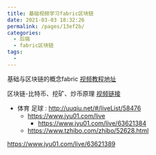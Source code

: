 ```yaml
---
title: 基础视频学习fabric区块链
date: 2021-03-03 18:32:26
permalink: /pages/13ef2b/
categories:
  - 后端
  - fabric区块链
tags:
  - 
---
```


基础与区块链的概念fabric
[视频教程地址](https://www.bilibili.com/video/BV1zW411D7eR?p=4&spm_id_from=pageDriver)





区块链-比特币、挖矿、炒币原理
[视频链接](https://www.bilibili.com/video/BV1Ky4y127o9?from=search&seid=12656101769478901202)




* 体育 足球 : http://uuqiu.net/#/liveList/58476
  * https://www.jyu01.com/live
    * https://www.jyu01.com/live/63621384
  * https://www.tzhibo.com/zhibo/52628.html

https://www.jyu01.com/live/63621389
